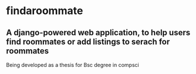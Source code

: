 # findaroommate
## A django-powered web application, to help users find roommates or add listings to serach for roommates

Being developed as a thesis for Bsc degree in compsci
